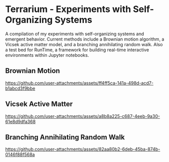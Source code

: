 Terrarium - Experiments with Self-Organizing Systems
===================================================
A compilation of my experiments with self-organizing systems and emergent behavior. Current methods include a Brownian motion algorithm, a Vicsek active matter model, and a branching annihilating random walk. Also a test bed for RunTime, a framework for building real-time interactive environments within Jupyter notebooks.

## Brownian Motion
https://github.com/user-attachments/assets/ff4ff5ca-141a-498d-acd7-b1abcd3f9bbe

## Vicsek Active Matter
https://github.com/user-attachments/assets/a8b8a225-c687-4eeb-9a30-61e8d9dfa368

## Branching Annihilating Random Walk
https://github.com/user-attachments/assets/82aa80b2-6deb-45ba-874b-0146f88f568a
